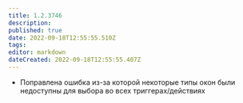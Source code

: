 ```yaml
---
title: 1.2.3746
description: 
published: true
date: 2022-09-18T12:55:55.510Z
tags: 
editor: markdown
dateCreated: 2022-09-18T12:55:55.407Z
---		
```

		
- Поправлена ошибка из-за которой некоторые типы окон были недоступны для выбора во всех триггерах/действиях
